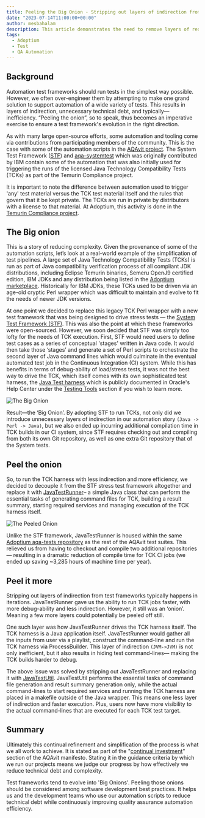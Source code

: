 ```yaml
---
title: Peeling the Big Onion - Stripping out layers of indirection from test frameworks
date: "2023-07-14T11:00:00+00:00"
author: mesbahalam
description: This article demonstrates the need to remove layers of redirection from QA automation frameworks.
tags:
  - Adoptium
  - Test
  - QA Automation
---
```


## Background

Automation test frameworks should run tests in the simplest way possible. However, we often over-engineer them by attempting to make one grand solution to support automation of a wide variety of tests. This results in layers of indirection, unnecessary technical debt, and typically— inefficiency. “Peeling the onion”, so to speak, thus becomes an imperative exercise to ensure a test framework's evolution in the right direction.

As with many large open-source efforts, some automation and tooling come via contributions from participating members of the community. This is the case with some of the automation scripts in the [AQAvit project](https://projects.eclipse.org/projects/adoptium.aqavit). The System Test Framework ([STF](https://github.com/adoptium/STF)) and [aqa-systemtest](https://github.com/adoptium/aqa-systemtest) which was originally contributed by IBM contain some of the automation that was also initially used for triggering the runs of the licensed Java Technology Compatibility Tests (TCKs) as part of the Temurin Compliance project.

It is important to note the difference between automation used to trigger 'any' test material versus the TCK test material itself and the rules that govern that it be kept private. The TCKs are run in private by distributors with a license to that material. At Adoptium, this activity is done in the [Temurin Compliance project](https://projects.eclipse.org/projects/adoptium.temurin-compliance).

## The Big onion

This is a story of reducing complexity. Given the provenance of some of the automation scripts, let’s look at a real-world example of the simplification of test pipelines. A large set of Java Technology Compatibility Tests (TCKs) is run as part of Java compatibility verification process of all compliant JDK distributions, including Eclipse Temurin binaries, Semeru OpenJ9 certified edition, IBM JDKs and any distribution being listed in the [Adoptium marketplace](/marketplace/). Historically for IBM JDKs, these TCKs used to be driven via an age-old cryptic Perl wrapper which was difficult to maintain and evolve to fit the needs of newer JDK versions.

At one point we decided to replace this legacy TCK Perl wrapper with a new test framework that was being designed to drive stress tests — the [System Test Framework (STF)](https://github.com/adoptium/STF). This was also the point at which these frameworks were open-sourced. However, we soon decided that STF was simply too lofty for the needs of TCK execution. First, STF would need users to define test cases as a series of conceptual 'stages' written in Java code. It would then take those ‘stages’ and generate a set of Perl scripts to orchestrate the second layer of Java command lines which would culminate in the eventual automated test job in the Continuous Integration (CI) system. While this has benefits in terms of debug-ability of load/stress tests, it was not the best way to drive the TCK, which itself comes with its own sophisticated test harness, the [Java Test harness](https://docs.oracle.com/javacomponents/javatest-4-6/architect-guide/html/toc.htm) which is publicly documented in Oracle's Help Center under the [Testing Tools](https://docs.oracle.com/en/java/java-components/testing-tools.html) section if you wish to learn more.

![The Big Onion](bigo.jpg)

Result—the ‘Big Onion’. By adopting STF to run TCKs, not only did we introduce unnecessary layers of indirection in our automation story `(Java -> Perl -> Java)`, but we also ended up incurring additional compilation time in TCK builds in our CI system, since STF requires checking out and compiling from both its own Git repository, as well as one extra Git repository that of the System tests.

## Peel the onion

So, to run the TCK harness with less indirection and more efficiency, we decided to decouple it from the STF stress test framework altogether and replace it with [JavaTestRunner](https://github.com/adoptium/aqa-tests/blob/master/jck/jtrunner/JavaTestRunner.java)– a simple Java class that can perform the essential tasks of generating command files for TCK, building a result summary, starting required services and managing execution of the TCK harness itself.

![The Peeled Onion](bigo-peeled.jpg)

Unlike the STF framework, JavaTestRunner is housed within the same [Adoptium aqa-tests repository](https://github.com/adoptium/aqa-tests) as the rest of the AQAvit test suites. This relieved us from having to checkout and compile two additional repositories— resulting in a dramatic reduction of compile time for TCK CI jobs (we ended up saving ~3,285 hours of machine time per year).

## Peel it more

Stripping out layers of indirection from test frameworks typically happens in iterations. JavaTestRunner gave us the ability to run TCK jobs faster, with more debug-ability and less indirection. However, it still was an ‘onion’. Meaning a few more layers could potentially be peeled off still.

One such layer was how JavaTestRunner drives the TCK harness itself. The TCK harness is a Java application itself. JavaTestRunner would gather all the inputs from user via a playlist, construct the command-line and run the TCK harness via ProcessBuilder. This layer of indirection `(JVM->JVM)` is not only inefficient, but it also results in hiding test command-lines— making the TCK builds harder to debug.

The above issue was solved by stripping out JavaTestRunner and replacing it with [JavaTestUtil](https://github.com/adoptium/aqa-tests/blob/master/jck/jtrunner/JavatestUtil.java). JavaTestUtil performs the essential tasks of command file generation and result summary generation only, while the actual command-lines to start required services and running the TCK harness are placed in a makefile outside of the Java wrapper. This means one less layer of indirection and faster execution. Plus, users now have more visibility to the actual command-lines that are executed for each TCK test target.

## Summary

Ultimately this continual refinement and simplification of the process is what we all work to achieve. It is stated as part of the "[continual investment](https://github.com/adoptium/aqa-tests/blob/master/doc/Manifesto.md#continualInvest)" section of the AQAvit manifesto. Stating it in the guidance criteria by which we run our projects means we judge our progress by how effectively we reduce technical debt and complexity.

Test frameworks tend to evolve into 'Big Onions'. Peeling those onions should be considered among software development best practices. It helps us and the development teams who use our automation scripts to reduce technical debt while continuously improving quality assurance automation efficiency.
